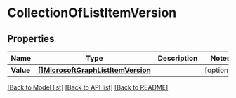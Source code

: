 # CollectionOfListItemVersion

## Properties

Name | Type | Description | Notes
------------ | ------------- | ------------- | -------------
**Value** | [**[]MicrosoftGraphListItemVersion**](microsoft.graph.listItemVersion.md) |  | [optional] 

[[Back to Model list]](../README.md#documentation-for-models) [[Back to API list]](../README.md#documentation-for-api-endpoints) [[Back to README]](../README.md)


